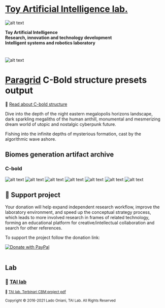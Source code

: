 # [Toy Artificial Intelligence lab.](https://ladooniani.github.io/tailab/) 
 
![alt text](https://github.com/ladooniani/tailab/blob/master/assets/toy_artificial_intelligence_lab_logo.png)

**Toy Artificial Intelligence\
Research, innovation and technology development\
Intelligent systems and robotics laboratory**

#

![alt text](https://github.com/ladooniani/tailab/blob/master/assets/tai_lab_terbinari_cbm_project_logo.png)

# [Paragrid](https://github.com/Toy-Artificial-Intelligence-lab/paragrid-doc) C-Bold structure presets output

<!--- ![alt text](https://github.com/ladooniani/resume-cv/blob/main/img/img9.jpg) --->

<!--- ![alt text](https://github.com/ladooniani/resume-cv/blob/main/img/img20.jpg) --->

<!--- Look into the foggy round vase fisheye, the planet lyre of the bogs and rainbows, sticky blots of inky clouds float over the swamp flowers, reed, and moss, inhabited by dragonflies, frogs, and snails --->

📌 [Read about C-bold structure](https://github.com/Toy-Artificial-Intelligence-lab/paragrid-doc/blob/main/markups/paragrid-c-bold-structure.md)
 
Dive into the depth of the night eastern megalopolis horizons landscape, dark sparkling megaliths of the human anthill, monumental and mesmerizing dream world of utopic and nostalgic cyberpunk future.

Fishing into the infinite depths of mysterious formation, cast by the algorithmic wave ashore. 

## Biomes generation artifact archive

### C-bold

![alt text](https://github.com/Toy-Artificial-Intelligence-lab/paragrid-doc/blob/main/images/paragrid/paragrid-c-bold-example-(1).jpg)
![alt text](https://github.com/Toy-Artificial-Intelligence-lab/paragrid-doc/blob/main/images/paragrid/paragrid-c-bold-example-(2).jpg)
![alt text](https://github.com/Toy-Artificial-Intelligence-lab/paragrid-doc/blob/main/images/paragrid/paragrid-c-bold-example-(3).jpg)
![alt text](https://github.com/Toy-Artificial-Intelligence-lab/paragrid-doc/blob/main/images/paragrid/paragrid-c-bold-example-(4).jpg)
![alt text](https://github.com/Toy-Artificial-Intelligence-lab/paragrid-doc/blob/main/images/paragrid/paragrid-c-bold-example-(5).jpg)
![alt text](https://github.com/Toy-Artificial-Intelligence-lab/paragrid-doc/blob/main/images/paragrid/paragrid-c-bold-example-(6).jpg)
![alt text](https://github.com/Toy-Artificial-Intelligence-lab/paragrid-doc/blob/main/images/paragrid/paragrid-c-bold-example-(7).jpg)

## 💖 Support project

Your donation will help expand independent research workflow, improve the laboratory environment, and speed up the conceptual strategy process, which leads to more involved research in frames of related technology, forming an educational platform for creative/intellectual collaboration and search for other references.

To support the project follow the donation link: 

<a href="https://www.paypal.com/cgi-bin/webscr?cmd=_s-xclick&hosted_button_id=GRGH6SL9EL72U">
  <img src="https://www.paypalobjects.com/en_US/i/btn/btn_donate_SM.gif" alt="Donate with PayPal" /><br><br>
</a>

## Lab

### 🔬 [TAI lab](https://ladooniani.github.io/tailab/) 

<sub>📃 [TAI lab. Terbinari CBM project pdf](https://github.com/ladooniani/tailab/blob/master/docs/tai.pdf)<sub>

<sub>Copyright © 2016-2021 Lado Oniani, TAI Lab. All Rights Reserved<sub>
